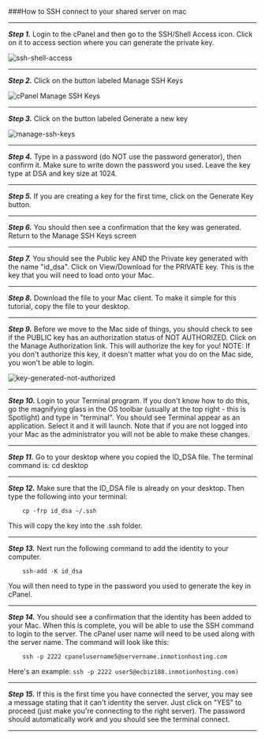 ###How to SSH connect to your shared server on mac


------

***Step 1.*** Login to the cPanel and then go to the SSH/Shell Access icon. Click on it to access section where you can generate the private key. 

![ssh-shell-access](https://github.com/sag333ar/sag333ar.github.io/blob/master/Codesnip/cPanel/How%20to%20SSH%20connect%20to%20your%20shared%20server%20on%20mac/cpanel-manage-ssh-key.png?raw=true)

------

***Step 2.*** Click on the button labeled Manage SSH Keys

![cPanel Manage SSH Keys](https://github.com/sag333ar/sag333ar.github.io/blob/master/Codesnip/cPanel/How%20to%20SSH%20connect%20to%20your%20shared%20server%20on%20mac/cpanel-manage-ssh-key.png?raw=true)

------

***Step 3.*** Click on the button labeled Generate a new key

![manage-ssh-keys](https://github.com/sag333ar/sag333ar.github.io/blob/master/Codesnip/cPanel/How%20to%20SSH%20connect%20to%20your%20shared%20server%20on%20mac/manage-ssh-keys.png?raw=true)

------

***Step 4.*** Type in a password (do NOT use the password generator), then confirm it. Make sure to write down the password you used. Leave the key type at DSA and key size at 1024.

------

***Step 5.*** If you are creating a key for the first time, click on the Generate Key button.

------

***Step 6.*** You should then see a confirmation that the key was generated. Return to the Manage SSH Keys screen

------

***Step 7.*** You should see the Public key AND the Private key generated with the name "id_dsa". Click on View/Download for the PRIVATE key. This is the key that you will need to load onto your Mac.

------

***Step 8.*** Download the file to your Mac client. To make it simple for this tutorial, copy the file to your desktop.

------

***Step 9.*** Before we move to the Mac side of things, you should check to see if the PUBLIC key has an authorization status of NOT AUTHORIZED. Click on the Manage Authorization link. This will authorize the key for you! NOTE: If you don't authorize this key, it doesn't matter what you do on the Mac side, you won't be able to login.

![key-generated-not-authorized](https://github.com/sag333ar/sag333ar.github.io/blob/master/Codesnip/cPanel/How%20to%20SSH%20connect%20to%20your%20shared%20server%20on%20mac/key-generated-not-authorized.png?raw=true)

------

***Step 10.*** Login to your Terminal program. If you don't know how to do this, go the magnifying glass in the OS toolbar (usually at the top right - this is Spotlight) and type in "terminal". You should see Terminal appear as an application. Select it and it will launch. Note that if you are not logged into your Mac as the administrator you will not be able to make these changes.

------

***Step 11.*** Go to your desktop where you copied the ID_DSA file. The terminal command is: cd desktop

------

***Step 12.*** Make sure that the ID_DSA file is already on your desktop. Then type the following into your terminal:

```
    cp -frp id_dsa ~/.ssh
```

This will copy the key into the .ssh folder.
    
------
    
***Step 13.*** Next run the following command to add the identity to your computer.

```
    ssh-add -K id_dsa
```

You will then need to type in the password you used to generate the key in cPanel.

------

***Step 14.*** You should see a confirmation that the identity has been added to your Mac. When this is complete, you will be able to use the SSH command to login to the server. The cPanel user name will need to be used along with the server name. The command will look like this:

```
    ssh -p 2222 cpanelusername5@servername.inmotionhosting.com
```

Here's an example: `ssh -p 2222 user5@ecbiz188.inmotionhosting.com)`

------

***Step 15.*** If this is the first time you have connected the server, you may see a message stating that it can't identity the server. Just click on "YES" to proceed (just make you're connecting to the right server). The password should automatically work and you should see the terminal connect.

------